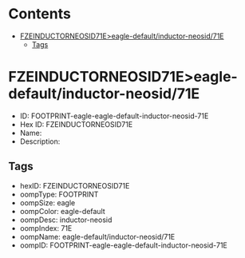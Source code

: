 



Contents
========

* [FZEINDUCTORNEOSID71E>eagle-default/inductor-neosid/71E](#fzeinductorneosid71eeagle-defaultinductor-neosid71e)
	* [Tags](#tags)

# FZEINDUCTORNEOSID71E>eagle-default/inductor-neosid/71E

- ID: FOOTPRINT-eagle-eagle-default-inductor-neosid-71E
- Hex ID: FZEINDUCTORNEOSID71E
- Name: 
- Description: 

## Tags

- hexID: FZEINDUCTORNEOSID71E
- oompType: FOOTPRINT
- oompSize: eagle
- oompColor: eagle-default
- oompDesc: inductor-neosid
- oompIndex: 71E
- oompName: eagle-default/inductor-neosid/71E
- oompID: FOOTPRINT-eagle-eagle-default-inductor-neosid-71E
